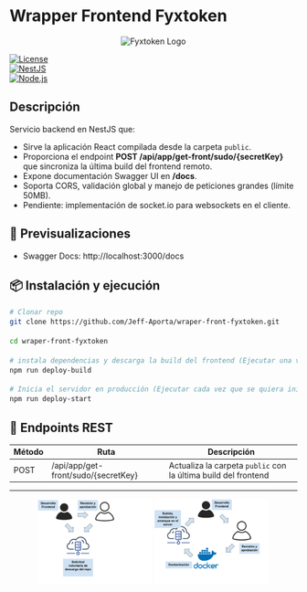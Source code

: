 # Wrapper Frontend Fyxtoken

<p align="center">
  <img src="https://fyxtokentech.github.io/frontend-fyxtoken/img/metadata/logo-main.svg" alt="Fyxtoken Logo" width="200" />
</p>

[![License](https://img.shields.io/badge/License-Private-red)](LICENSE)  
[![NestJS](https://img.shields.io/badge/NestJS-11.0.1-e0234e)](https://nestjs.com)  
[![Node.js](https://img.shields.io/badge/Node.js-%3E%3D16-brightgreen)](https://nodejs.org)

## Descripción

Servicio backend en NestJS que:
- Sirve la aplicación React compilada desde la carpeta `public`.
- Proporciona el endpoint **POST /api/app/get-front/sudo/{secretKey}** que sincroniza la última build del frontend remoto.
- Expone documentación Swagger UI en **/docs**.
- Soporta CORS, validación global y manejo de peticiones grandes (límite 50MB).
- Pendiente: implementación de socket.io para websockets en el cliente.

## 🔗 Previsualizaciones

- Swagger Docs: http://localhost:3000/docs  

## 📦 Instalación y ejecución

```bash
# Clonar repo
git clone https://github.com/Jeff-Aporta/wraper-front-fyxtoken.git

cd wraper-front-fyxtoken

# instala dependencias y descarga la build del frontend (Ejecutar una vez)
npm run deploy-build

# Inicia el servidor en producción (Ejecutar cada vez que se quiera iniciar el servidor)
npm run deploy-start
```  

## 🎯 Endpoints REST

| Método | Ruta                   | Descripción                               |
|--------|------------------------|-------------------------------------------|
| POST   | /api/app/get-front/sudo/{secretKey}     | Actualiza la carpeta `public` con la última build del frontend |

---

<p align="center">
  <img src="static/con-wrapper.svg" alt="Con Wrapper" width="200" />
  <img src="static/sin-wrapper.svg" alt="Sin Wrapper" width="200" />
</p>